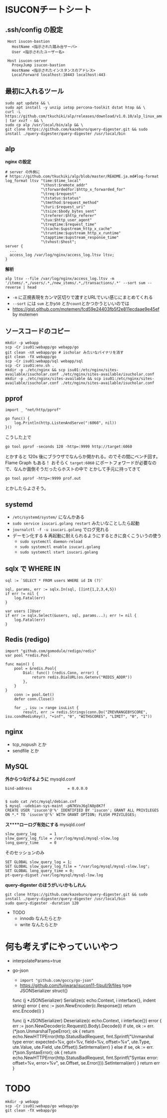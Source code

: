 # ISUCONチートシート

## .ssh/config の設定
     Host isucon-bastion
       HostName <指示された踏み台サーバ>
       User <指示されたユーザー名>
    
     Host isucon-server
       ProxyJump isucon-bastion
       HostName <指示されたインスタンスのアドレス>
       LocalForward localhost:10443 localhost:443
## 最初に入れるツール
    sudo apt update && \
    sudo apt install -y unzip iotop percona-toolkit dstat htop && \
    curl -L https://github.com/tkuchiki/alp/releases/download/v1.0.10/alp_linux_amd64.tar.gz | tar xvzf - && \
    sudo cp alp /usr/local/bin/alp && \
    git clone https://github.com/kazeburo/query-digester.git && sudo install ./query-digester/query-digester /usr/local/bin
## alp

**nginx の設定**

    # server の外側に
    # https://github.com/tkuchiki/alp/blob/master/README.ja.md#log-format
    log_format ltsv "time:$time_local"
                    "\thost:$remote_addr"
                    "\tforwardedfor:$http_x_forwarded_for"
                    "\treq:$request"
                    "\tstatus:$status"
                    "\tmethod:$request_method"
                    "\turi:$request_uri"
                    "\tsize:$body_bytes_sent"
                    "\treferer:$http_referer"
                    "\tua:$http_user_agent"
                    "\treqtime:$request_time"
                    "\tcache:$upstream_http_x_cache"
                    "\truntime:$upstream_http_x_runtime"
                    "\tapptime:$upstream_response_time"
                    "\tvhost:$host";
    server {
      ...
      access_log /var/log/nginx/access_log.ltsv ltsv;
    }

**解析**

    alp ltsv --file /var/log/nginx/access_log.ltsv -m '/items/.*,/users/.*,/new_items/.*,/transactions/.*' --sort sum --reverse | head
- `-m` に正規表現をカンマ区切りで渡すとURLでいい感じにまとめてくれる
- `--sort` には `sum` とか`p50` とか`count`とかつかうといいのでは
- https://gist.github.com/motemen/fcd59e24403fb5f2e811ecdaae9e45ef by motemen
## ソースコードのコピー
    mkdir -p webapp
    scp -Cr isu01:webapp/go webapp/go
    git clean -nX webapp/go # ischolar みたいなバイナリを消す
    git clean -fX webapp/go
    scp -Cr isu01:webapp/sql webapp/sql
    scp -Cr isu01:env.sh .
    mkdir -p ./etc/nginx && scp isu01:/etc/nginx/sites-available/isucholar.conf ./etc/nginx/sites-available/isucholar.conf
    mkdir -p ./etc/nginx/sites-available && scp isu01:/etc/nginx/sites-available/isucholar.conf ./etc/nginx/sites-available/isucholar.conf
## pprof
    import _ "net/http/pprof"
    
    go func() {
        log.Println(http.ListenAndServe(":6060", nil))
    }()

こうした上で

    go tool pprof -seconds 120 -http=:9999 http://target:6060

とかすると 120s 後にブラウザでなんらか開かれる。のでその間にベンチ回す。Flame Graph もある！
おそらく `target:6060` にポートフォワードが必要なので、なんか面倒そうだったらホストの中で
とかして手元に持ってきて

    go tool pprof -http=:9999 prof.out

とかしたらよさそう。

## systemd
- `/etc/systemd/system/` になんかある
- `sudo service isucari.golang restart` みたいなことしたら起動
- `journalctl -f -u isucari.golang` でログ見れる
- デーモン化する & 再起動に耐えられるようにするときに良くこういうの使う
    - `sudo systemctl daemon-reload`
    - `sudo systemctl enable isucari.golang`
    - `sudo systemctl start isucari.golang`
## sqlx で WHERE IN
    sql := `SELECT * FROM users WHERE id IN (?)`
    
    sql, params, err := sqlx.In(sql, []int{1,2,3,4,5})
    if err != nil {
        log.Fatal(err)
    }
    
    var users []User
    if err := sqlx.Select(&users, sql, params...); err != nil {
        log.Fatal(err)
    }
## Redis (redigo)
    import "github.com/gomodule/redigo/redis"
    var pool *redis.Pool
    
    func main() {
        pool = &redis.Pool{
            Dial: func() (redis.Conn, error) {
                return redis.DialURL(os.Getenv("REDIS_ADDR"))
            },
        }
    }
        conn := pool.Get()
        defer conn.Close()
    
        for _, isu := range isuList {
            result, err := redis.Strings(conn.Do("ZREVRANGEBYSCORE", isu.condRedisKey(), "+inf", "0", "WITHSCORES", "LIMIT", "0", "1"))
## nginx
- tcp_nopush とか
- sendfile とか
## MySQL

**外からつなげるように**
mysqld.conf

    bind-address                = 0.0.0.0


    $ sudo cat /etc/mysql/debian.cnf
    $ mysql -udebian-sys-maint -pN7KVoJ6glN8p8K7f
    CREATE USER 'isucon'@'%' IDENTIFIED BY 'isucon'; GRANT ALL PRIVILEGES ON *.* TO 'isucon'@'%' WITH GRANT OPTION; FLUSH PRIVILEGES;

**ス****ローログ有効にする**
mysqld.conf

    slow_query_log      = 1
    slow_query_log_file = /var/log/mysql/mysql-slow.log
    long_query_time     = 0

そのセッションのみ

    SET GLOBAL slow_query_log = 1;
    SET GLOBAL slow_query_log_file = "/var/log/mysql/mysql-slow.log";
    SET GLOBAL long_query_time = 0;
    pt-query-digset /var/log/mysql/mysql-low.log

**query-digester のほうがいいかもしれん**

    git clone https://github.com/kazeburo/query-digester.git && sudo install ./query-digester/query-digester /usr/local/bin
    sudo query-digester -duration 120
- TODO
    - innodb なんたらとか
    - write なんたらとか
# 何も考えずにやっていいやつ
- interpolateParams=true
- go-json
    - `import "github.com/goccy/go-json"`
    - https://github.com/fujiwara/isucon11-f/pull/9/files
    type JSONSerializer struct{}
    
    func (j *JSONSerializer) Serialize(c echo.Context, i interface{}, indent string) error {
            enc := json.NewEncoder(c.Response())
            return enc.Encode(i)
    }
    
    func (j *JSONSerializer) Deserialize(c echo.Context, i interface{}) error {
            err := json.NewDecoder(c.Request().Body).Decode(i)
            if ute, ok := err.(*json.UnmarshalTypeError); ok {
                    return echo.NewHTTPError(http.StatusBadRequest, fmt.Sprintf("Unmarshal type error: expected=%v, got=%v, field=%v, offset=%v", ute.Type, ute.Value, ute.Field, ute.Offset)).SetInternal(err)
            } else if se, ok := err.(*json.SyntaxError); ok {
                    return echo.NewHTTPError(http.StatusBadRequest, fmt.Sprintf("Syntax error: offset=%v, error=%v", se.Offset, se.Error())).SetInternal(err)
            }
            return err
    }
# TODO
    mkdir -p webapp
    scp -Cr isu01:webapp/go webapp/go
    git clean -fX webapp/go

